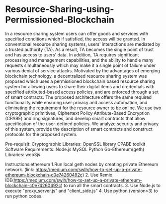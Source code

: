 # Resource-Sharing-using-Permissioned-Blockchain
In a resource sharing system users can offer goods and services with specified conditions which if satisfied, the access will be granted. In conventional resource sharing systems, users' interactions are mediated by a trusted authority (TA). As a result, TA becomes the single point of trust and has access to users' data. In addition, TA requires significant processing and management capabilities, and the ability to handle many requests simultaneously which may make it a single point of failure under various denial of service attacks. Motivated by the advantages of emerging blockchain technology, a decentralized resource sharing system was proposed which uses a permissioned blockchain based resource sharing system for allowing users to share their digital items and credentials with specified attributed-based access policies, and are enforced through a set of smart contracts. The proposed architecture offers the same required functionality while ensuring user privacy and access automation, and eliminating the requirement for the resource owner to be online. We use two cryptographic primitives, Ciphertext Policy Attribute-Based Encryption (CPABE) and ring signatures, and develop smart contracts that allow specification of the user-defined policies. We analyze security and privacy of this system, provide the description of smart contracts and construct protocols for the proposed system. 

Pre-requisit:
Cryptographic Libraries:
  OpenSSL library
  CPABE toolkit
Software Requirements:
  Node.js
  MySQL
  Python
  Go-Ethereum(geth)
   Libraries: web3js
   
  Instructions:ethereum 
  1.Run local geth nodes by creating private Ethereum network. 
    (link: https://medium.com/swlh/how-to-set-up-a-private-ethereum-blockchain-c0e74260492c)
  2. Use Remix IDE(https://medium.com/swlh/how-to-set-up-a-private-ethereum-blockchain-c0e74260492c) to run all the smart contracts.
  3. Use Node.js to execute "proxy_server.js" and "client_side.js"
  4. Use python (version>3) to run python codes.
